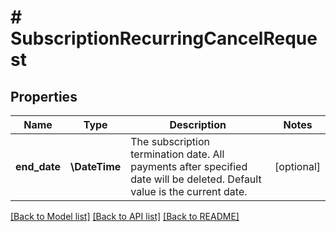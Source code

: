 # # SubscriptionRecurringCancelRequest

## Properties

Name | Type | Description | Notes
------------ | ------------- | ------------- | -------------
**end_date** | **\DateTime** | The subscription termination date. All payments after specified date will be deleted. Default value is the current date. | [optional]

[[Back to Model list]](../../README.md#models) [[Back to API list]](../../README.md#endpoints) [[Back to README]](../../README.md)
